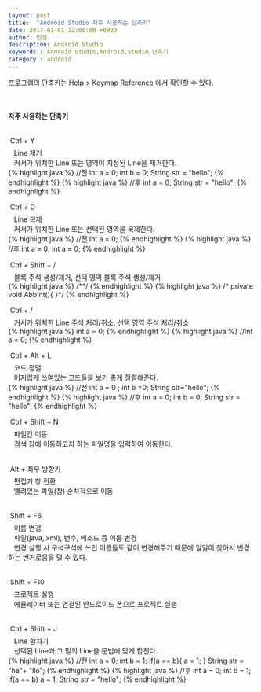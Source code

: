 ```yaml
---
layout: post
title:  "Android Studio 자주 사용하는 단축키"
date: 2017-01-01 12:00:00 +0900
author: 민갤
description: Android Studio 
keywords : Android Studio,Android,Studio,단축키
category : android
---
```


프로그램의 단축키는 <span class="blue">Help > Keymap Reference</span> 에서 확인할 수 있다.<br>
<br>
<br>

<b>자주 사용하는 단축키</b> <br>
<br>

&#149; <span class="blue">Ctrl + Y</span><br>
&nbsp;&nbsp; Line 제거 <br>
&nbsp;&nbsp; 커서가 위치한 Line 또는 영역이 지정된 Line을 제거한다. <br>
{% highlight java %}
//전
int a = 0;
int b = 0;
String str = "hello";
{% endhighlight %}
{% highlight java %}
//후
int a = 0;
String str = "hello";
{% endhighlight %}
<br>

&#149; <span class="blue">Ctrl + D</span><br>
&nbsp;&nbsp; Line 복제 <br>
&nbsp;&nbsp; 커서가 위치한 Line 또는 선택된 영역을 복제한다. <br>
{% highlight java %}
//전
int a = 0;
{% endhighlight %}
{% highlight java %}
//후
int a = 0;
int a = 0;
{% endhighlight %}
<br>

&#149; <span class="blue">Ctrl + Shift + /</span><br>
&nbsp;&nbsp; 블록 주석 생성/제거, 선택 영역 블록 주석 생성/제거<br>
{% highlight java %}
/**/
{% endhighlight %}
{% highlight java %}
/* private void AbbInt(){
}*/
{% endhighlight %}
<br>

&#149; <span class="blue">Ctrl + /</span><br>
&nbsp;&nbsp; 커서가 위치한 Line 주석 처리/취소, 선택 영역 주석 처리/취소<br>
{% highlight java %}
int a = 0;
{% endhighlight %}
{% highlight java %}
//int a = 0;
{% endhighlight %}
<br>

&#149; <span class="blue">Ctrl + Alt + L</span><br>
&nbsp;&nbsp; 코드 정렬 <br>
&nbsp;&nbsp; 어지럽게 쓰여있는 코드들을 보기 좋게 정렬해준다.<br>
{% highlight java %}
//전
int a = 0 ;
int b =0;
String str="hello";
{% endhighlight %}
{% highlight java %}
//후
int a = 0;
int b = 0;
String str = "hello";
{% endhighlight %}
<br>

&#149; <span class="blue">Ctrl + Shift + N</span><br>
&nbsp;&nbsp; 파일간 이동 <br>
&nbsp;&nbsp; 검색 창에 이동하고자 하는 파일명을 입력하여 이동한다.<br>
<br>

&#149; <span class="blue">Alt + 좌우 방향키</span> <br>
&nbsp;&nbsp; 편집기 창 전환<br>
&nbsp;&nbsp; 열려있는 파일(창) 순차적으로 이동<br>
<br>

&#149; <span class="blue">Shift + F6</span> <br>
&nbsp;&nbsp; 이름 변경<br>
&nbsp;&nbsp; 파일(java, xml), 변수, 메소드 등 이름 변경<br>
&nbsp;&nbsp; 변경 실행 시 구석구석에 쓰인 이름들도 같이 변경해주기 때문에 일일이 찾아서 변경하는 번거로움을 덜 수 있다.<br>
<br>

&#149; <span class="blue">Shift + F10</span> <br>
&nbsp;&nbsp; 프로젝트 실행<br>
&nbsp;&nbsp; 에뮬레이터 또는 연결된 안드로이드 폰으로 프로젝트 실행<br>
<br>

&#149; <span class="blue">Ctrl + Shift + J</span><br>
&nbsp;&nbsp; Line 합치기 <br>
&nbsp;&nbsp; 선택된 Line과 그 밑의 Line을 문법에 맞게 합친다. <br>
{% highlight java %}
//전
int a = 0;
int b = 1;
if(a == b){
  a = 1;
}
String str = "he"+
           "llo";
{% endhighlight %}
{% highlight java %}
//후
int a = 0; int b = 1;
if(a == b) a = 1;
String str = "hello";
{% endhighlight %}